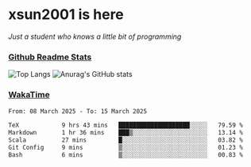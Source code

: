 # xsun2001 is here

*Just a student who knows a little bit of programming*

### [Github Readme Stats](https://github.com/anuraghazra/github-readme-stats)

![Top Langs](https://github-readme-stats.vercel.app/api/top-langs/?username=xsun2001&layout=compact&theme=radical) ![Anurag's GitHub stats](https://github-readme-stats.vercel.app/api?username=xsun2001&show_icons=true&theme=radical)

### [WakaTime](https://wakatime.com)

<!--START_SECTION:waka-->

```txt
From: 08 March 2025 - To: 15 March 2025

TeX            9 hrs 43 mins   ████████████████████░░░░░   79.59 %
Markdown       1 hr 36 mins    ███▒░░░░░░░░░░░░░░░░░░░░░   13.14 %
Scala          27 mins         █░░░░░░░░░░░░░░░░░░░░░░░░   03.82 %
Git Config     9 mins          ▒░░░░░░░░░░░░░░░░░░░░░░░░   01.23 %
Bash           6 mins          ▒░░░░░░░░░░░░░░░░░░░░░░░░   00.83 %
```

<!--END_SECTION:waka-->
